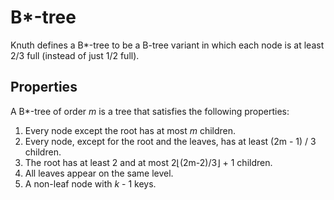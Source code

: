 # B*-tree

Knuth defines a B\*-tree to be a B-tree variant in which each node is at least 2/3 full (instead of just 1/2 full).

## Properties

A B\*-tree of order *m* is a tree that satisfies the following properties:

1. Every node except the root has at most *m* children.
2. Every node, except for the root and the leaves, has at least (2m - 1) / 3 children.
3. The root has at least 2 and at most 2⌊(2m-2)/3⌋ + 1 children.
4. All leaves appear on the same level.
5. A non-leaf node with *k* - 1 keys.
